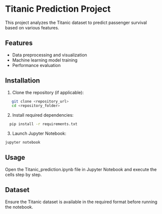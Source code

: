 # Titanic Prediction Project

This project analyzes the Titanic dataset to predict passenger survival based on various features.

## Features
- Data preprocessing and visualization
- Machine learning model training
- Performance evaluation

## Installation

1. Clone the repository (if applicable):
```bash
   git clone <repository_url>
   cd <repository_folder>
```
2. Install required dependencies:
```bash
  pip install -r requirements.txt
```
3. Launch Jupyter Notebook:
```bash
jupyter notebook
```

## Usage

Open the Titanic_prediction.ipynb file in Jupyter Notebook and execute the cells step by step.

## Dataset

Ensure the Titanic dataset is available in the required format before running the notebook.
